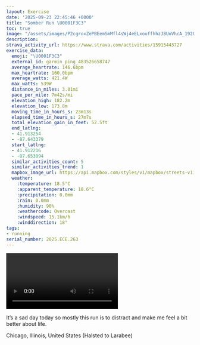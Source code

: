 ```yaml
---
layout: Exercise
date: '2025-09-23 22:45:46 +0000'
title: "Somber Run \U0001F3C3"
toc: true
image: "/assets/images/P2cgroxZePBEemSmMfl4sWj4eELxouffhhzJ8UoVhcA_1920x1080.jpg.jpeg"
description:
strava_activity_url: https://www.strava.com/activities/15915443727
exercise_data:
  emoji: "\U0001F3C3"
  external_id: garmin_ping_483526658747
  average_heartrate: 146.6bpm
  max_heartrate: 160.0bpm
  average_watts: 421.4W
  max_watts: 539W
  distance_in_miles: 3.01mi
  pace_per_mile: 7m42s/mi
  elevation_high: 182.2m
  elevation_low: 173.8m
  moving_time_in_hours_s: 23m13s
  elapsed_time_in_hours_s: 27m7s
  total_elevation_gain_in_feet: 52.5ft
  end_latlng:
  - 41.913254
  - -87.643379
  start_latlng:
  - 41.912216
  - -87.653094
  similar_activities_count: 5
  similar_activities_trend: 1
  mapbox_image_url: https://api.mapbox.com/styles/v1/mapbox/streets-v11/static/path-5+787af2-1.0(sgy~Fpm~uO%40QGi%40%40yCGa%40%40k%40Ek%40%40o%40Ew%40%3FoBCOGIMECe%40%40qAJqBGq%40CwHEiABaFCqBGYGMQAY%40a%40FOCGGAsDCM%3FUB_CG%7D%40%40Y%3FeAEk%40DgDGy%40Ki%40C%7DAGm%40EgBDoHAkAEq%40%3FoBEo%40JcA%40%7D%40Eq%40%3Fq%40Os%40LWJkB%40k%40K%7D%40KYMo%40M_%40%5DkC%40_%40Jy%40QiBCy%40D_AEyCBiAA%7B%40He%40%3FOEUECDb%40%5BcA%5DyBOo%40BNDBBCNs%40dAmAn%40_A%5Cq%40%40MGKeAwAJ%5C%5Ej%40TPL%40DAFCXe%40%7CAyAb%40Sf%40_%40%60%40k%40t%40_%40%60%40Gx%40%40z%40XRBb%40Vl%40l%40x%40dAXf%40%60%40f%40BJBrDQB%7D%40f%40m%40fASt%40A%5Ek%40~EU~%40Mz%40GDa%40DCFO%3FSMWCQBIHS%5CMb%40o%40dBi%40lAI%60%40BfAIv%40%3FFXt%40XlCVfAPVP%60%40h%40t%40BTApAFf%40GfC%40t%40DTKdB%3FdA%3Ff%40Dr%40%3Fb%40%40dADVCtADdEIn%40Et%40%3FnCDdAA%5CJdA%40j%40Iz%40%3FpB),pin-s-s+e5b22e(-87.65161,41.9137),pin-s-f+89ae00(-87.6416900000001,41.912929999999974)/auto/800x800?access_token=pk.eyJ1Ijoiam9zaGJlY2ttYW4iLCJhIjoiY205eWR2aDd1MWZ6djJrbXc4a3M0bWZleiJ9.XiG9OWkNcZk2QzjJbxLB4A
  weather:
    :temperature: 18.5°C
    :apparent_temperature: 18.6°C
    :precipitation: 0.0mm
    :rain: 0.0mm
    :humidity: 90%
    :weathercode: Overcast
    :windspeed: 15.1km/h
    :winddirection: 18°
tags:
- running
serial_number: 2025.ECE.263
---
```

<video controls src="/assets/videos/P2cgroxZePBEemSmMfl4sWj4eELxouffhhzJ8UoVhcA.mp4"></video>

It’s a sad day today so mostly this run is to distract and make me feel a bit better about life.

Chicago, Illinois, United States (Halsted to Larabee)
